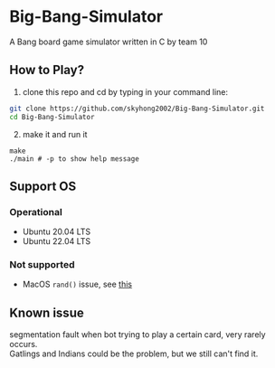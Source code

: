# Big-Bang-Simulator
A Bang board game simulator written in C by team 10

## How to Play?

1. clone this repo and cd by typing in your command line:

```sh
git clone https://github.com/skyhong2002/Big-Bang-Simulator.git
cd Big-Bang-Simulator
```

2. make it and run it 

```
make
./main # -p to show help message
```

## Support OS

### Operational

- Ubuntu 20.04 LTS
- Ubuntu 22.04 LTS

### Not supported

- MacOS
`rand()` issue, see [this](https://stackoverflow.com/questions/64680033/rand-behaves-differently-between-macos-and-linux)

## Known issue

segmentation fault when bot trying to play a certain card, very rarely occurs.  
Gatlings and Indians could be the problem, but we still can't find it.
